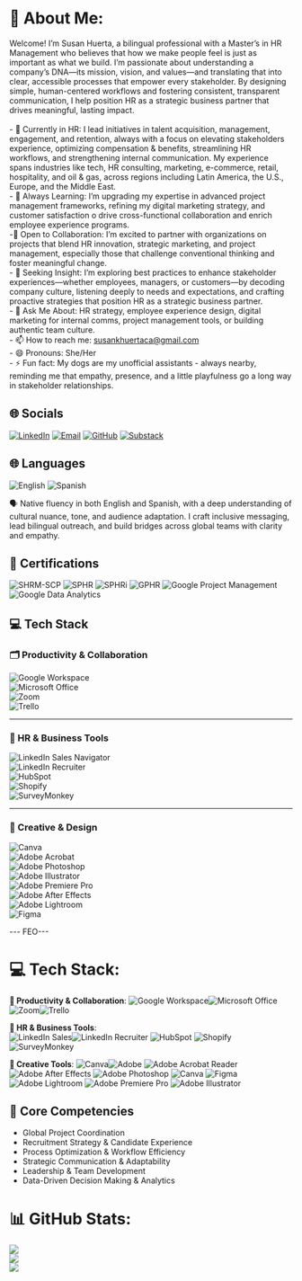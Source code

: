 # 💫 About Me:
Welcome! I’m Susan Huerta, a bilingual professional with a Master’s in HR Management who believes that how we make people feel is just as important as what we build. I’m passionate about understanding a company’s DNA—its mission, vision, and values—and translating that into clear, accessible processes that empower every stakeholder. By designing simple, human-centered workflows and fostering consistent, transparent communication, I help position HR as a strategic business partner that drives meaningful, lasting impact.<br><br>- 🔭 Currently in HR: I lead initiatives in talent acquisition, management, engagement, and retention, always with a focus on elevating stakeholders experience, optimizing compensation & benefits, streamlining HR workflows, and strengthening internal communication. My experience spans industries like tech, HR consulting, marketing, e-commerce, retail, hospitality, and oil & gas, across regions including Latin America, the U.S., Europe, and the Middle East.<br>- 🌱 Always Learning: I’m upgrading my expertise in advanced project management frameworks, refining my digital marketing strategy, and customer satisfaction o drive cross-functional collaboration and enrich employee experience programs.<br>-👯 Open to Collaboration: I’m excited to partner with organizations on projects that blend HR innovation, strategic marketing, and project management, especially those that challenge conventional thinking and foster meaningful change.<br>- 🤔 Seeking Insight: I’m exploring best practices to enhance stakeholder experiences—whether employees, managers, or customers—by decoding company culture, listening deeply to needs and expectations, and crafting proactive strategies that position HR as a strategic business partner.<br>- 💬 Ask Me About: HR strategy, employee experience design, digital marketing for internal comms, project management tools, or building authentic team culture.<br>- 📫 How to reach me: susankhuertaca@gmail.com<br>- 😄 Pronouns: She/Her<br>- ⚡ Fun fact: My dogs are my unofficial assistants - always nearby, reminding me that empathy, presence, and a little playfulness go a long way in stakeholder relationships.<br>


## 🌐 Socials  
[![LinkedIn](https://img.shields.io/badge/LinkedIn-blue?logo=linkedin&logoColor=white)](https://www.linkedin.com/in/susanhuertaca/) [![Email](https://img.shields.io/badge/Email-D14836?logo=gmail&logoColor=white)](mailto:susankhuertaca@gmail.com)  [![GitHub](https://img.shields.io/badge/GitHub-black?logo=github&logoColor=white)](https://github.com/SusanHuerta)  [![Substack](https://img.shields.io/badge/Substack-FF6719?logo=substack&logoColor=white)](https://susanimpact.substack.com/.com)   


## 🌐 Languages

![English](https://img.shields.io/badge/English-Native-blue?style=for-the-badge)
![Spanish](https://img.shields.io/badge/Spanish-Native-blue?style=for-the-badge)

🗣️ Native fluency in both English and Spanish, with a deep understanding of cultural nuance, tone, and audience adaptation. I craft inclusive messaging, lead bilingual outreach, and build bridges across global teams with clarity and empathy.


## 🏅 Certifications

![SHRM-SCP](https://img.shields.io/badge/SHRM--SCP-May%202025-blue?style=for-the-badge)
![SPHR](https://img.shields.io/badge/SPHR-April%202025-blueviolet?style=for-the-badge)
![SPHRi](https://img.shields.io/badge/SPHRi-April%202025-blueviolet?style=for-the-badge)
![GPHR](https://img.shields.io/badge/GPHR-April%202025-blueviolet?style=for-the-badge)
![Google Project Management](https://img.shields.io/badge/Google%20Project%20Management-Aug%202025-red?style=for-the-badge&logo=google&logoColor=white)
![Google Data Analytics](https://img.shields.io/badge/Google%20Data%20Analytics-Aug%202025-red?style=for-the-badge&logo=google&logoColor=white)


## 💻 Tech Stack  

### 🗂 Productivity & Collaboration  
![Google Workspace](https://img.shields.io/badge/Google%20Workspace-4285F4?logo=google&logoColor=white)  
![Microsoft Office](https://img.shields.io/badge/Microsoft%20Office-D83B01?logo=microsoft-office&logoColor=white)  
![Zoom](https://img.shields.io/badge/Zoom-2D8CFF?logo=zoom&logoColor=white)  
![Trello](https://img.shields.io/badge/Trello-0052CC?logo=trello&logoColor=white)  

---

### 🎯 HR & Business Tools  
![LinkedIn Sales Navigator](https://img.shields.io/badge/LinkedIn%20Sales%20Navigator-0A66C2?logo=linkedin&logoColor=white)  
![LinkedIn Recruiter](https://img.shields.io/badge/LinkedIn%20Recruiter-0A66C2?logo=linkedin&logoColor=white)  
![HubSpot](https://img.shields.io/badge/HubSpot-FF7A59?logo=hubspot&logoColor=white)  
![Shopify](https://img.shields.io/badge/Shopify-7AB55C?logo=shopify&logoColor=white)  
![SurveyMonkey](https://img.shields.io/badge/SurveyMonkey-00BF6F?logo=surveymonkey&logoColor=white)  

---

### 🎨 Creative & Design  
![Canva](https://img.shields.io/badge/Canva-00C4CC?logo=canva&logoColor=white)  
![Adobe Acrobat](https://img.shields.io/badge/Adobe%20Acrobat-FF0000?logo=adobe-acrobat-reader&logoColor=white)  
![Adobe Photoshop](https://img.shields.io/badge/Adobe%20Photoshop-31A8FF?logo=adobe-photoshop&logoColor=white)  
![Adobe Illustrator](https://img.shields.io/badge/Adobe%20Illustrator-FF9A00?logo=adobe-illustrator&logoColor=white)  
![Adobe Premiere Pro](https://img.shields.io/badge/Adobe%20Premiere%20Pro-9999FF?logo=adobe-premiere-pro&logoColor=white)  
![Adobe After Effects](https://img.shields.io/badge/Adobe%20After%20Effects-9999FF?logo=adobe-after-effects&logoColor=white)  
![Adobe Lightroom](https://img.shields.io/badge/Adobe%20Lightroom-31A8FF?logo=adobe-lightroom&logoColor=white)  
![Figma](https://img.shields.io/badge/Figma-F24E1E?logo=figma&logoColor=white)  

--- FEO---
# 💻 Tech Stack:

**🧰 Productivity & Collaboration**: 
![Google Workspace](https://img.shields.io/badge/Google%20Workspace-4285F4?style=for-the-badge&logo=googleworkspace&logoColor=white)![Microsoft Office](https://img.shields.io/badge/Microsoft%20Office-D83B01?style=for-the-badge&logo=microsoftoffice&logoColor=white)![Zoom](https://img.shields.io/badge/Zoom-2D8CFF?style=for-the-badge&logo=zoom&logoColor=white)![Trello](https://img.shields.io/badge/Trello-0052CC?style=for-the-badge&logo=trello&logoColor=white)


**🎯 HR & Business Tools**:  
![LinkedIn Sales](https://img.shields.io/badge/LinkedIn%20Sales%20Navigator-0077B5?style=for-the-badge&logo=linkedin&logoColor=white)![LinkedIn Recruiter](https://img.shields.io/badge/LinkedIn%20Recruiter-0077B5?style=for-the-badge&logo=linkedin&logoColor=white)
![HubSpot](https://img.shields.io/badge/HubSpot-FF7A59?style=for-the-badge&logo=hubspot&logoColor=white)
![Shopify](https://img.shields.io/badge/Shopify-7AB55C?style=for-the-badge&logo=shopify&logoColor=white)
![SurveyMonkey](https://img.shields.io/badge/SurveyMonkey-00BF6F?style=for-the-badge&logo=surveymonkey&logoColor=white)

**🎨 Creative Tools**: 
![Canva](https://img.shields.io/badge/Canva-00C4CC?style=for-the-badge&logo=canva&logoColor=white)![Adobe](https://img.shields.io/badge/adobe-%23FF0000.svg?style=for-the-badge&logo=adobe&logoColor=white) ![Adobe Acrobat Reader](https://img.shields.io/badge/Adobe%20Acrobat%20Reader-EC1C24.svg?style=for-the-badge&logo=Adobe%20Acrobat%20Reader&logoColor=white) ![Adobe After Effects](https://img.shields.io/badge/Adobe%20After%20Effects-9999FF.svg?style=for-the-badge&logo=Adobe%20After%20Effects&logoColor=white) ![Adobe Photoshop](https://img.shields.io/badge/adobe%20photoshop-%2331A8FF.svg?style=for-the-badge&logo=adobe%20photoshop&logoColor=white) ![Canva](https://img.shields.io/badge/Canva-%2300C4CC.svg?style=for-the-badge&logo=Canva&logoColor=white) ![Figma](https://img.shields.io/badge/figma-%23F24E1E.svg?style=for-the-badge&logo=figma&logoColor=white) ![Adobe Lightroom](https://img.shields.io/badge/Adobe%20Lightroom-31A8FF.svg?style=for-the-badge&logo=Adobe%20Lightroom&logoColor=white) ![Adobe Premiere Pro](https://img.shields.io/badge/Adobe%20Premiere%20Pro-9999FF.svg?style=for-the-badge&logo=Adobe%20Premiere%20Pro&logoColor=white) ![Adobe Illustrator](https://img.shields.io/badge/adobe%20illustrator-%23FF9A00.svg?style=for-the-badge&logo=adobe%20illustrator&logoColor=white)


## 🧩 Core Competencies

- Global Project Coordination  
- Recruitment Strategy & Candidate Experience  
- Process Optimization & Workflow Efficiency  
- Strategic Communication & Adaptability  
- Leadership & Team Development  
- Data-Driven Decision Making & Analytics

  
# 📊 GitHub Stats:
![](https://github-readme-stats.vercel.app/api?username=SusanHuerta&theme=dark&hide_border=false&include_all_commits=false&count_private=false)<br/>
![](https://nirzak-streak-stats.vercel.app/?user=SusanHuerta&theme=dark&hide_border=false)<br/>
![](https://github-readme-stats.vercel.app/api/top-langs/?username=SusanHuerta&theme=dark&hide_border=false&include_all_commits=false&count_private=false&layout=compact)
